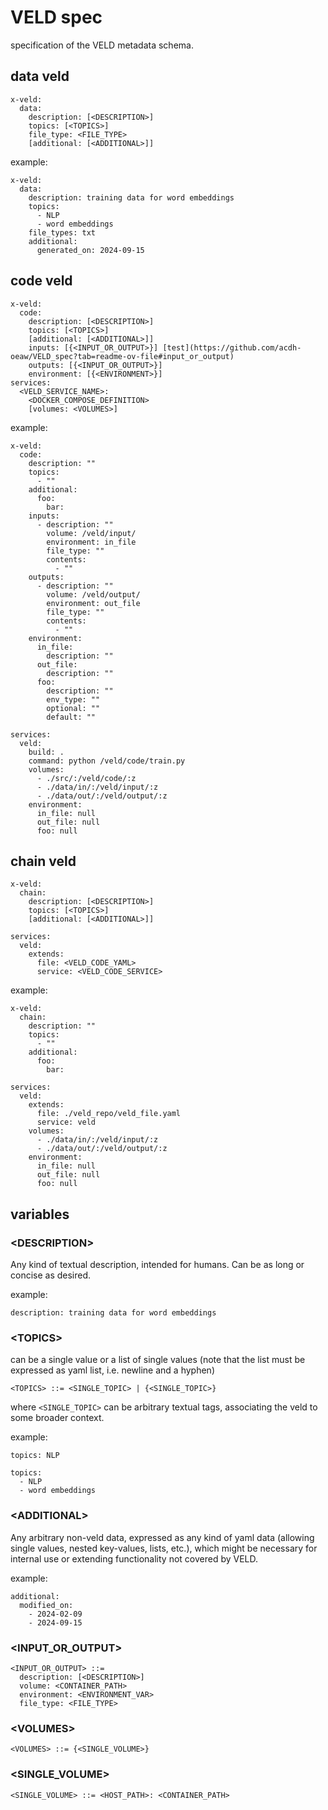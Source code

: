 # VELD spec

specification of the VELD metadata schema.

## data veld

```
x-veld:
  data:
    description: [<DESCRIPTION>]
    topics: [<TOPICS>] 
    file_type: <FILE_TYPE>
    [additional: [<ADDITIONAL>]]
```

example:
```
x-veld:
  data:
    description: training data for word embeddings
    topics:
      - NLP
      - word embeddings
    file_types: txt
    additional:
      generated_on: 2024-09-15
```
## code veld
```
x-veld:
  code:
    description: [<DESCRIPTION>]
    topics: [<TOPICS>] 
    [additional: [<ADDITIONAL>]]
    inputs: [{<INPUT_OR_OUTPUT>}] [test](https://github.com/acdh-oeaw/VELD_spec?tab=readme-ov-file#input_or_output)
    outputs: [{<INPUT_OR_OUTPUT>}]
    environment: [{<ENVIRONMENT>}]
services:
  <VELD_SERVICE_NAME>:
    <DOCKER_COMPOSE_DEFINITION>
    [volumes: <VOLUMES>]
```





example:
```
x-veld:
  code:
    description: ""
    topics:
      - ""
    additional:
      foo:
        bar:
    inputs:
      - description: ""
        volume: /veld/input/
        environment: in_file
        file_type: ""
        contents:
          - ""
    outputs:
      - description: ""
        volume: /veld/output/
        environment: out_file
        file_type: ""
        contents:
          - ""
    environment:
      in_file:
        description: ""
      out_file:
        description: ""
      foo:
        description: ""
        env_type: ""
        optional: ""
        default: ""

services:
  veld:
    build: .
    command: python /veld/code/train.py
    volumes:
      - ./src/:/veld/code/:z
      - ./data/in/:/veld/input/:z
      - ./data/out/:/veld/output/:z
    environment:
      in_file: null
      out_file: null
      foo: null
```

## chain veld
```
x-veld:
  chain:
    description: [<DESCRIPTION>]
    topics: [<TOPICS>] 
    [additional: [<ADDITIONAL>]]

services:
  veld:
    extends:
      file: <VELD_CODE_YAML>
      service: <VELD_CODE_SERVICE>
```
example:
```
x-veld:
  chain:
    description: ""
    topics:
      - ""
    additional:
      foo:
        bar:

services:
  veld:
    extends:
      file: ./veld_repo/veld_file.yaml
      service: veld
    volumes:
      - ./data/in/:/veld/input/:z
      - ./data/out/:/veld/output/:z
    environment:
      in_file: null
      out_file: null
      foo: null
```

## variables

### \<DESCRIPTION>

Any kind of textual description, intended for humans. Can be as long or concise as desired.

example:
```
description: training data for word embeddings
```

### \<TOPICS>

can be a single value or a list of single values (note that the list must be expressed as yaml 
list, i.e. newline and a hyphen)
```
<TOPICS> ::= <SINGLE_TOPIC> | {<SINGLE_TOPIC>}
```
where `<SINGLE_TOPIC>` can be arbitrary textual tags, associating the veld to some broader 
context.  

example:
```
topics: NLP
```
```
topics: 
  - NLP
  - word embeddings
```

### \<ADDITIONAL>

Any arbitrary non-veld data, expressed as any kind of yaml data (allowing single values, nested 
key-values, lists, etc.), which might be necessary for internal use or extending functionality not covered by VELD.

example:
```
additional:
  modified_on:
    - 2024-02-09
    - 2024-09-15
```


### \<INPUT_OR_OUTPUT>

```
<INPUT_OR_OUTPUT> ::=
  description: [<DESCRIPTION>]
  volume: <CONTAINER_PATH>
  environment: <ENVIRONMENT_VAR>
  file_type: <FILE_TYPE>
```


### \<VOLUMES>

```
<VOLUMES> ::= {<SINGLE_VOLUME>}
```

### \<SINGLE_VOLUME>
```
<SINGLE_VOLUME> ::= <HOST_PATH>: <CONTAINER_PATH>
```
